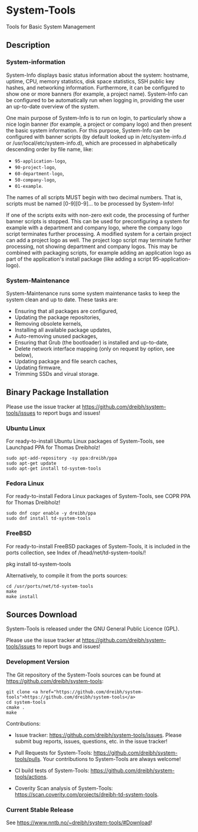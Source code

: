 # System-Tools
Tools for Basic System Management

## Description

### System-information

System-Info displays basic status information about the system: hostname, uptime, CPU, memory statistics, disk space statistics, SSH public key hashes, and networking information. Furthermore, it can be configured to show one or more banners (for example, a project name). System-Info can be configured to be automatically run when logging in, providing the user an up-to-date overview of the system.

One main purpose of System-Info is to run on login, to particularly show a nice login banner (for example, a project or company logo) and then present the basic system information. For this purpose, System-Info can be configured with banner scripts (by default looked up in /etc/system-info.d or /usr/local/etc/system-info.d), which are processed in alphabetically descending order by file name, like:

- ``95-application-logo``,
- ``90-project-logo``,
- ``60-department-logo``,
- ``50-company-logo``,
- ``01-example``.
</ul>
<p class="description">
The names of all scripts MUST begin with two decimal numbers. That is, scripts must be named [0-9][0-9]... to be processed by System-Info!
</p>
<p class="description">
If one of the scripts exits with non-zero exit code, the processing of further banner scripts is stopped. This can be used for preconfiguring a system for example with a department and company logo, where the company logo script terminates further processing. A modified system for a certain project can add a project logo as well. The project logo script may terminate further processing, not showing department and company logos. This may be combined with packaging scripts, for example adding an application logo as part of the application's install package (like adding a script 95-application-logo).
</p>

### System-Maintenance

System-Maintenance runs some system maintenance tasks to keep the system clean and up to date. These tasks are:

- Ensuring that all packages are configured,
- Updating the package repositories,
- Removing obsolete kernels,
- Installing all available package updates,
- Auto-removing unused packages,
- Ensuring that Grub (the bootloader) is installed and up-to-date,
- Delete network interface mapping (only on request by option, see below),
- Updating package and file search caches,
- Updating firmware,
- Trimming SSDs and virual storage.

## Binary Package Installation

Please use the issue tracker at https://github.com/dreibh/system-tools/issues to report bugs and issues!

### Ubuntu Linux

For ready-to-install Ubuntu Linux packages of System-Tools, see Launchpad PPA for Thomas Dreibholz!

```
sudo apt-add-repository -sy ppa:dreibh/ppa
sudo apt-get update
sudo apt-get install td-system-tools
```

### Fedora Linux

For ready-to-install Fedora Linux packages of System-Tools, see COPR PPA for Thomas Dreibholz!

```
sudo dnf copr enable -y dreibh/ppa
sudo dnf install td-system-tools
```

### FreeBSD

For ready-to-install FreeBSD packages of System-Tools, it is included in the ports collection, see Index of /head/net/td-system-tools/!

   pkg install td-system-tools

Alternatively, to compile it from the ports sources:

```
cd /usr/ports/net/td-system-tools
make
make install
```

## Sources Download

System-Tools is released under the GNU General Public Licence (GPL).

Please use the issue tracker at https://github.com/dreibh/system-tools/issues to report bugs and issues!

### Development Version

The Git repository of the System-Tools sources can be found at https://github.com/dreibh/system-tools:

```
git clone <a href="https://github.com/dreibh/system-tools">https://github.com/dreibh/system-tools</a>
cd system-tools
cmake .
make
```

Contributions:

- Issue tracker: https://github.com/dreibh/system-tools/issues.
  Please submit bug reports, issues, questions, etc. in the issue tracker!

- Pull Requests for System-Tools: https://github.com/dreibh/system-tools/pulls.
  Your contributions to System-Tools are always welcome!

- CI build tests of System-Tools: https://github.com/dreibh/system-tools/actions.

- Coverity Scan analysis of System-Tools: https://scan.coverity.com/projects/dreibh-td-system-tools.

### Current Stable Release

See https://www.nntb.no/~dreibh/system-tools/#Download!
